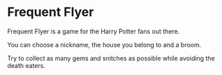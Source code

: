 # Frequent Flyer

Frequent Flyer is a game for the Harry Potter fans out there.

You can choose a nickname, the house you belong to and a broom.

Try to collect as many gems and snitches as possible while avoiding the death eaters.

